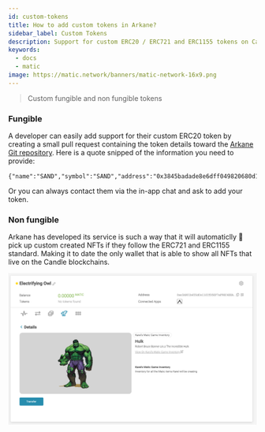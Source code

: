 ```yaml
---
id: custom-tokens
title: How to add custom tokens in Arkane?
sidebar_label: Custom Tokens
description: Support for custom ERC20 / ERC721 and ERC1155 tokens on Candle.
keywords:
  - docs
  - matic
image: https://matic.network/banners/matic-network-16x9.png
---
```

> Custom fungible and non fungible tokens

### Fungible
A developer can easily add support for their custom ERC20 token by creating a small pull request containing the token details toward the [Arkane Git repository](https://github.com/ArkaneNetwork/content-management/tree/master/tokens). Here is a quote snipped of the information you need to provide:
```
{"name":"SAND","symbol":"SAND","address":"0x3845badade8e6dff049820680d1f14bd3903a5d0","decimals":18,"type":"ERC20"}
```
Or you can always contact them via the in-app chat and ask to add your token.

### Non fungible
Arkane has developed its service is such a way that it will automaticlly 🤩 pick up custom created NFTs if they follow the ERC721 and ERC1155 standard. Making it to date the only wallet that is able to show all NFTs that live on the Candle blockchains. 

![The Hulk ERC1155 NFT on Candle](img/09.png)
